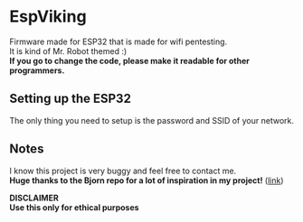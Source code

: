 # EspViking
Firmware made for ESP32 that is made for wifi pentesting.  
It is kind of Mr. Robot themed :)  
**If you go to change the code, please make it readable for other programmers.**

## Setting up the ESP32
The only thing you need to setup is the password and SSID of your network.  

## Notes
I know this project is very buggy and feel free to contact me.  
**Huge thanks to the Bjorn repo for a lot of inspiration in my project!** ([link](https://github.com/infinition/Bjorn/))


**DISCLAIMER**  
**Use this only for ethical purposes**
